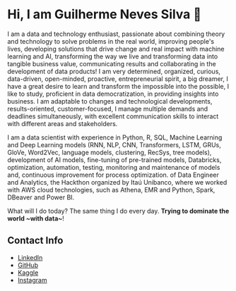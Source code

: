 # Hi, I am Guilherme Neves Silva 👋

I am a data and technology enthusiast, passionate about combining theory and technology to solve problems in the real world, improving people's lives, developing solutions that drive change and real impact with machine learning and AI, transforming the way we live and transforming data into tangible business value, communicating results and collaborating in the development of data products! I am very determined, organized, curious, data-driven, open-minded, proactive, entrepreneurial spirit, a big dreamer, I have a great desire to learn and transform the impossible into the possible, I like to study, proficient in data democratization, in providing insights into business. I am adaptable to changes and technological developments, results-oriented, customer-focused, I manage multiple demands and deadlines simultaneously, with excellent communication skills to interact with different areas and stakeholders.

I am a data scientist with experience in Python, R, SQL, Machine Learning and Deep Learning models (RNN, NLP, CNN, Transformers, LSTM, GRUs, GloVe, Word2Vec, language models, clustering, RecSys, tree models), development of AI models, fine-tuning of pre-trained models, Databricks, optimization, automation, testing, monitoring and maintenance of models and, continuous improvement for process optimization. of Data Engineer and Analytics, the Hackthon organized by Itaú Unibanco, where we worked with AWS cloud technologies, such as Athena, EMR and Python, Spark, DBeaver and Power BI.

What will I do today? The same thing I do every day. **Trying to dominate the world ~with data~**!

## Contact Info
* [LinkedIn](https://www.linkedin.com/in/guilherme-neves-silva/)
* [GitHub](https://github.com/guidasneves)
* [Kaggle](https://www.kaggle.com/guilhermedasneves)
* [Instagram](https://www.instagram.com/guineves.py/)
